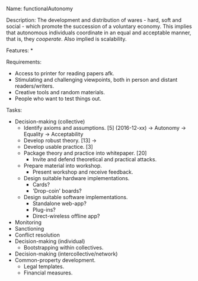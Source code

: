 Name: functionalAutonomy

Description: The development and distribution of wares - hard, soft and social - which promote the succession of a voluntary economy. This implies that autonomous individuals coordinate in an equal and acceptable manner, that is, they _cooperate_. Also implied is scalability.

Features:
* 

Requirements:
* Access to printer for reading papers afk.
* Stimulating and challenging viewpoints, both in person and distant readers/writers.
* Creative tools and random materials.
* People who want to test things out.

Tasks:
* Decision-making (collective)
	* Identify axioms and assumptions. [5] (2016-12-xx)
		→ Autonomy 
		→ Equality
		→ Acceptability
	* Develop robust theory. [13]
		→
	* Develop usable practice. [3]
	* Package theory and practice into whitepaper.  [20]
		* Invite and defend theoretical and practical attacks.
	* Prepare material into workshop.
		* Present workshop and receive feedback.
	* Design suitable hardware implementations.
		* Cards?
		* 'Drop-coin' boards?
	* Design suitable software implementations.
		* Standalone web-app?
		* Plug-ins?
		* Direct-wireless offline app?
* Monitoring
* Sanctioning
* Conflict resolution
* Decision-making (individual)
	* Bootstrapping within collectives.
* Decision-making (intercollective/network)
* Common-property development.
	* Legal templates.
	* Financial measures.


